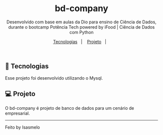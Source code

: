 <h1 align="center"> bd-company </h1>

<p align="center">
Desenvolvido com base em aulas da Dio para ensino de Ciência de Dados, durante o bootcamp Potência Tech powered by iFood | Ciência de Dados com Python <br/>
</p>

<p align="center">
  <a href="#-tecnologias">Tecnologias</a>&nbsp;&nbsp;&nbsp;|&nbsp;&nbsp;&nbsp;
  <a href="#-projeto">Projeto</a>&nbsp;&nbsp;&nbsp;|&nbsp;&nbsp;&nbsp;
</p>

<br>


## 🚀 Tecnologias

Esse projeto foi desenvolvido utilizando o Mysql.


## 💻 Projeto

O bd-company é projeto de banco de dados para um cenário de empresarial.

---

Feito by Isasmelo 
